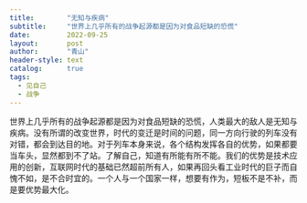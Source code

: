 ```yaml
---
title:        "无知与疾病"
subtitle:     "世界上几乎所有的战争起源都是因为对食品短缺的恐慌"
date:         2022-09-25
layout:       post
author:       "青山"
header-style: text
catalog:      true
tags:
  - 见自己
  - 战争
---
```


世界上几乎所有的战争起源都是因为对食品短缺的恐慌，人类最大的敌人是无知与疾病。没有所谓的改变世界，时代的变迁是时间的问题，同一方向行驶的列车没有对错，都会到达目的地。对于列车本身来说，各个结构发挥各自的优势，如果都要当车头，显然都到不了站。了解自己，知道有所能有所不能。我们的优势是技术应用的创新，互联网时代的基础已然超前所有人，如果再回头看工业时代的巨子而自愧不如，是不合时宜的。一个人与一个国家一样，想要有作为，短板不是不补，而是要优势最大化。